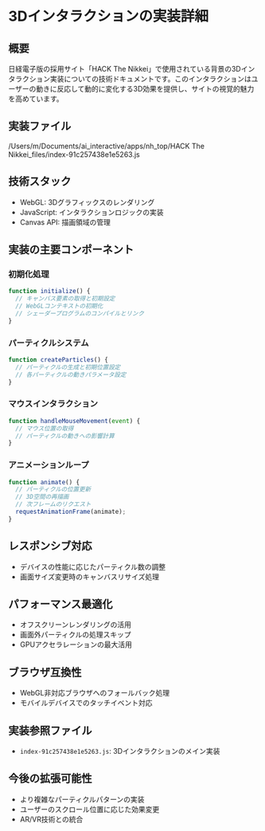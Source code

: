 # 3Dインタラクションの実装詳細

## 概要
日経電子版の採用サイト「HACK The Nikkei」で使用されている背景の3Dインタラクション実装についての技術ドキュメントです。このインタラクションはユーザーの動きに反応して動的に変化する3D効果を提供し、サイトの視覚的魅力を高めています。

## 実装ファイル
/Users/m/Documents/ai_interactive/apps/nh_top/HACK The Nikkei_files/index-91c257438e1e5263.js

## 技術スタック
- WebGL: 3Dグラフィックスのレンダリング
- JavaScript: インタラクションロジックの実装
- Canvas API: 描画領域の管理

## 実装の主要コンポーネント

### 初期化処理
```javascript
function initialize() {
  // キャンバス要素の取得と初期設定
  // WebGLコンテキストの初期化
  // シェーダープログラムのコンパイルとリンク
}
```

### パーティクルシステム
```javascript
function createParticles() {
  // パーティクルの生成と初期位置設定
  // 各パーティクルの動きパラメータ設定
}
```

### マウスインタラクション
```javascript
function handleMouseMovement(event) {
  // マウス位置の取得
  // パーティクルの動きへの影響計算
}
```

### アニメーションループ
```javascript
function animate() {
  // パーティクルの位置更新
  // 3D空間の再描画
  // 次フレームのリクエスト
  requestAnimationFrame(animate);
}
```

## レスポンシブ対応
- デバイスの性能に応じたパーティクル数の調整
- 画面サイズ変更時のキャンバスリサイズ処理

## パフォーマンス最適化
- オフスクリーンレンダリングの活用
- 画面外パーティクルの処理スキップ
- GPUアクセラレーションの最大活用

## ブラウザ互換性
- WebGL非対応ブラウザへのフォールバック処理
- モバイルデバイスでのタッチイベント対応

## 実装参照ファイル
- `index-91c257438e1e5263.js`: 3Dインタラクションのメイン実装

## 今後の拡張可能性
- より複雑なパーティクルパターンの実装
- ユーザーのスクロール位置に応じた効果変更
- AR/VR技術との統合 